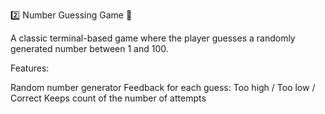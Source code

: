 2️⃣ Number Guessing Game 🎯

A classic terminal-based game where the player guesses a randomly generated number between 1 and 100.

Features:

Random number generator
Feedback for each guess: Too high / Too low / Correct
Keeps count of the number of attempts
